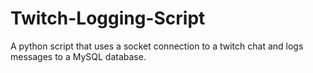# Twitch-Logging-Script
A python script that uses a socket connection to a twitch chat and logs messages to a MySQL database.
